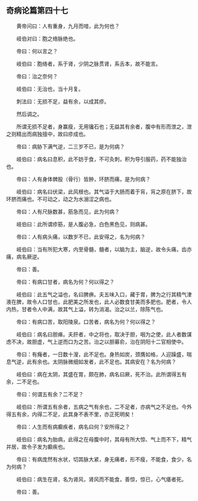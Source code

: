 ## 奇病论篇第四十七


&emsp;&emsp;黄帝问曰：人有重身，九月而喑，此为何也？

&emsp;&emsp;岐伯对曰：胞之络脉绝也。

&emsp;&emsp;帝曰：何以言之？

&emsp;&emsp;岐伯曰：胞络者，系于肾，少阴之脉贯肾，系舌本，故不能言。

&emsp;&emsp;帝曰：治之奈何？

&emsp;&emsp;岐伯曰：无治也，当十月复。

&emsp;&emsp;刺法曰：无损不足，益有余，以成其疹。

&emsp;&emsp;然后调之。

&emsp;&emsp;所谓无损不足者，身赢瘦，无用镵石也；无益其有余者，腹中有形而泄之，泄之则精出而病独擅中，故曰疹成也。

&emsp;&emsp;帝曰：病胁下满气逆，二三岁不已，是为何病？

&emsp;&emsp;岐伯曰：病名曰息积，此不妨于食，不可灸刺，积为导引服药，药不能独治也。

&emsp;&emsp;帝曰：人有身体髀股（骨行）皆肿，环脐而痛，是为何病？

&emsp;&emsp;岐伯曰：病名曰伏梁，此风根也。其气溢于大肠而着于肓，肓之原在脐下，故环脐而痛也。不可动之，动之为水溺涩之病也。

&emsp;&emsp;帝曰：人有尺脉数甚，筋急而见，此为何病？

&emsp;&emsp;岐伯曰：此所谓疹筋，是人腹必急，白色黑色见，则病甚。

&emsp;&emsp;帝曰：人有病头痛，以数岁不已，此安得之，名为何病？

&emsp;&emsp;岐伯曰：当有所犯大寒，内至骨髓，髓者，以脑为主，脑逆，故令头痛，齿亦痛，病名厥逆。

&emsp;&emsp;帝曰：善。

&emsp;&emsp;帝曰：有病口甘者，病名为何？何以得之？

&emsp;&emsp;岐伯曰：此五气之溢也，名曰脾痹。夫五味入口，藏于胃，脾为之行其精气津液在脾，故令人口甘也，此肥美之所发也，此人必数食甘美而多肥也。肥者，令人内热，甘者令人中满，故其气上溢，转为消渴。治之以兰，除陈气也。

&emsp;&emsp;帝曰：有病口苦，取阳陵泉。口苦者，病名为何？何以得之？

&emsp;&emsp;岐伯曰：病名曰胆瘅。夫肝者，中之将也，取决于胆，咽为之使，此人者数谋虑不决，故胆虚，气上逆而口为之苦。治之以胆募俞，治在阴阳十二官相使中。

&emsp;&emsp;帝曰：有癃者，一日数十溲，此不足也。身热如炭，颈膺如格，人迎躁盛，喘息气逆，此有余也。太阴脉微细如发者，此不足也。其病安在？名为何病？

&emsp;&emsp;岐伯曰：病在太阴，其盛在胃，颇在肺，病名曰厥，死不治。此所谓得五有余，二不足也。

&emsp;&emsp;帝曰：何谓五有余？二不足？

&emsp;&emsp;岐伯曰：所谓五有余者，五病之气有余也，二不足者，亦病气之不足也。今外得五有余，内得二不足，此其身不表不里，亦正死明矣！

&emsp;&emsp;帝曰：人生而有病癫疾者，病名曰何？安所得之？

&emsp;&emsp;岐伯曰：病名为胎病，此得之在母腹中时，其母有所大惊、气上而不下，精气并居，故令子发为癫疾也。

&emsp;&emsp;帝曰：有病庞然有水状，切其脉大紧，身无痛者，形不瘦，不能食，食少，名为何病？

&emsp;&emsp;岐伯曰：病生在肾，名为肾风，肾风而不能食，善惊，惊已，心气痿者死。

&emsp;&emsp;帝曰：善。

